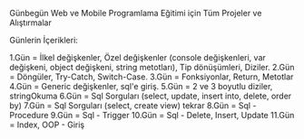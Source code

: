 Günbegün Web ve Mobile Programlama Eğitimi için Tüm Projeler ve Alıştırmalar

Günlerin İçerikleri:

1.Gün =  İlkel değişkenler, Özel değişkenler (console değişkenleri, var değişkeni, object değişkeni, string metotları), Tip dönüşümleri, Diziler.
2.Gün =  Döngüler, Try-Catch, Switch-Case.
3.Gün =  Fonksiyonlar, Return, Metotlar
4.Gün =  Generic değişkenler, sql'e giriş.
5.Gün =  2 ve 3 boyutlu diziler, stringOkuma
6.Gün =  Sql Sorguları (select, update, insert into, delete, order by)
7.Gün =  Sql Sorguları (select, create view) tekrar
8.Gün =  Sql - Procedure
9.Gün =  Sql - Trigger
10.Gün = Sql - Delete, Insert, Update
11.Gün = Index, OOP - Giriş
